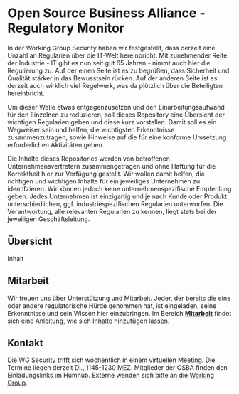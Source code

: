 # Open Source Business Alliance - Regulatory Monitor

In der Working Group Security haben wir festgestellt, dass derzeit eine Unzahl an Regularien über die IT-Welt hereinbricht. Mit zunehmender Reife der Industrie - IT gibt es nun seit gut 65 Jahren - nimmt auch hier die Regulierung zu. Auf der einen Seite ist es zu begrüßen, dass Sicherheit und Qualität stärker in das Bewusstsein rücken. Auf der anderen Seite ist es derzeit auch wirklich viel Regelwerk, was da plötzlich über die Beteiligten hereinbricht. 

Um dieser Welle etwas entgegenzusetzen und den Einarbeitungsaufwand für den Einzelnen zu reduzieren, soll dieses Repository eine Übersicht der wichtigen Regularien geben und diese kurz vorstellen. Damit soll es ein Wegweiser sein und helfen, die wichtigsten Erkenntnisse zusammenzutragen, sowie Hinweise auf die für eine konforme Umsetzung erforderlichen Aktivitäten geben.

Die Inhalte dieses Repositories werden von betroffenen Unternehmensvertretern zusammengetragen und ohne Haftung für die Korrektheit hier zur Verfügung gestellt. Wir wollen damit helfen, die richtigen und wichtigen Inhalte für ein jeweiliges Unternehmen zu identifzieren. Wir können jedoch keine unternehmenspezifische Empfehlung geben. Jedes Unternehmen ist einzigartig und je nach Kunde oder Produkt unterschiedlichen, ggf. industriespezifischen Regularien unterworfen. Die Verantwortung, alle relevanten Regularien zu kennen, liegt stets bei der jeweiligen Geschäftsleitung.

## Übersicht

Inhalt

<!-- material/tags { toc: true } -->



## Mitarbeit

Wir freuen uns über Unterstützung und Mitarbeit. Jeder, der bereits die eine oder andere regulatorische Hürde genommen hat, ist eingeladen, seine Erkenntnisse und sein Wissen hier einzubringen. Im Bereich [**Mitarbeit**](/osba-regulatory-monitor/guidelines) findet sich eine Anleitung, wie sich Inhalte hinzufügen lassen.

## Kontakt

Die WG Security trifft sich wöchentlich in einem virtuellen Meeting. Die Termine liegen derzeit Di., 1145-1230 MEZ. Mitglieder der OSBA finden den Einladungslinks im Humhub. Externe wenden sich bitte an die [Working Group](https://osb-alliance.de/ueber-uns/working-groups/wg-security).
